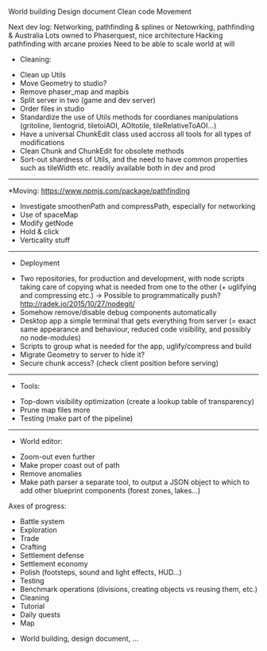 World building
Design document
Clean code
Movement

Next dev log:
Networking, pathfinding & splines
or
Netowrking, pathfinding & Australia
Lots owned to Phaserquest, nice architecture
Hacking pathfinding with arcane proxies
Need to be able to scale world at will

* Cleaning:
- Clean up Utils
- Move Geometry to studio?
- Remove phaser_map and mapbis
- Split server in two (game and dev server)
- Order files in studio
- Standardize the use of Utils methods for coordianes manipulations (gritoline, lientogrid, tiletoiAOI, AOItotile, tileRelativeToAOI...)
- Have a universal ChunkEdit class used accross all tools for all types of modifications
- Clean Chunk and ChunkEdit for obsolete methods
- Sort-out shardness of Utils, and the need to have common properties such as tileWidth etc. readily available both in dev and prod
-----
*Moving:
https://www.npmjs.com/package/pathfinding
- Investigate smoothenPath and compressPath, especially for networking
- Use of spaceMap
- Modify getNode
- Hold & click
- Verticality stuff
-----
* Deployment
- Two repositories, for production and development, with node scripts taking care
of copying what is needed from one to the other (+ uglifying and compressing etc.)
-> Possible to programmatically push?  http://radek.io/2015/10/27/nodegit/
- Somehow remove/disable debug components automatically
- Desktop app a simple terminal that gets everything from server (= exact same
appearance and behaviour, reduced code visibility, and possibly *no* node-modules)
- Scripts to group what is needed for the app, uglify/compress and build
- Migrate Geometry to server to hide it?
- Secure chunk access? (check client position before serving)
-----
* Tools:
- Top-down visibility optimization (create a lookup table of transparency)
- Prune map files more
- Testing (make part of the pipeline)
-----
* World editor:
- Zoom-out even further
- Make proper coast out of path
- Remove anomalies
- Make path parser a separate tool, to output a JSON object to which to add other blueprint components (forest zones, lakes...)


Axes of progress:
- Battle system
- Exploration
- Trade
- Crafting
- Settlement defense
- Settlement economy
- Polish (footsteps, sound and light effects, HUD...)
- Testing
- Benchmark operations (divisions, creating objects vs reusing them, etc.)
- Cleaning
- Tutorial
- Daily quests
- Map
+ World building, design document, ...